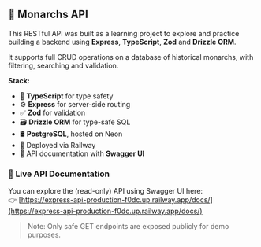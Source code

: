 ## 👑 Monarchs API

This RESTful API was built as a learning project to explore and practice building a backend using **Express**, **TypeScript**, **Zod** and **Drizzle ORM**.

It supports full CRUD operations on a database of historical monarchs, with filtering, searching and validation.

**Stack:**

- 💙 **TypeScript** for type safety  
- ⚙️ **Express** for server-side routing  
- ✅ **Zod** for validation  
- 🗃️ **Drizzle ORM** for type-safe SQL  
- 🛢️ **PostgreSQL**, hosted on Neon
- 🚀 Deployed via Railway 
- 📄 API documentation with **Swagger UI**

### 🔗 Live API Documentation

You can explore the (read-only) API using Swagger UI here:  
👉 [https://express-api-production-f0dc.up.railway.app/docs/](https://express-api-production-f0dc.up.railway.app/docs/)

> Note: Only safe GET endpoints are exposed publicly for demo purposes.
